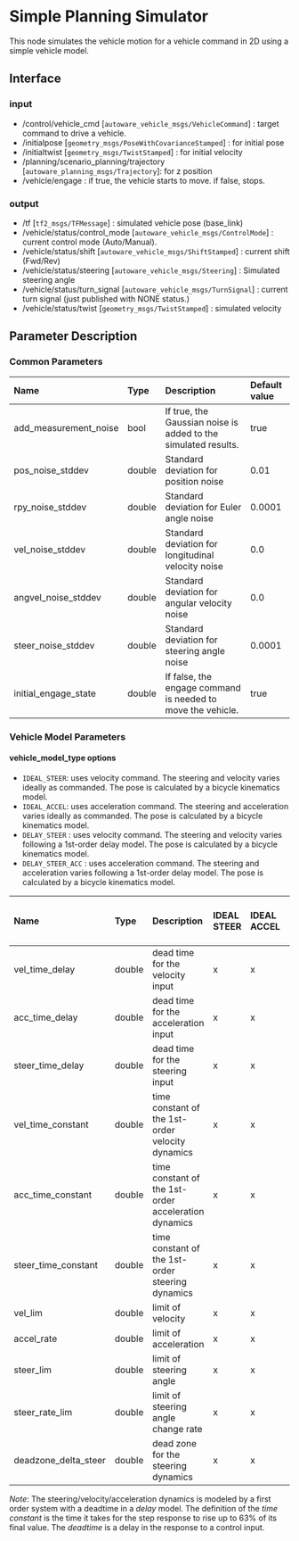 # Simple Planning Simulator

This node simulates the vehicle motion for a vehicle command in 2D using a simple vehicle model.

## Interface

### input

- /control/vehicle_cmd [`autoware_vehicle_msgs/VehicleCommand`] : target command to drive a vehicle.
- /initialpose [`geometry_msgs/PoseWithCovarianceStamped`] : for initial pose
- /initialtwist [`geometry_msgs/TwistStamped`] : for initial velocity
- /planning/scenario_planning/trajectory [`autoware_planning_msgs/Trajectory`]: for z position
- /vehicle/engage : if true, the vehicle starts to move. if false, stops.

### output

- /tf [`tf2_msgs/TFMessage`] : simulated vehicle pose (base_link)
- /vehicle/status/control_mode [`autoware_vehicle_msgs/ControlMode`] : current control mode (Auto/Manual).
- /vehicle/status/shift [`autoware_vehicle_msgs/ShiftStamped`] : current shift (Fwd/Rev)
- /vehicle/status/steering [`autoware_vehicle_msgs/Steering`] : Simulated steering angle
- /vehicle/status/turn_signal [`autoware_vehicle_msgs/TurnSignal`] : current turn signal (just published with NONE status.)
- /vehicle/status/twist [`geometry_msgs/TwistStamped`] : simulated velocity

## Parameter Description

### Common Parameters

| Name                  | Type   | Description                                                    | Default value |
| :-------------------- | :----- | :------------------------------------------------------------- | :------------ |
| add_measurement_noise | bool   | If true, the Gaussian noise is added to the simulated results. | true          |
| pos_noise_stddev      | double | Standard deviation for position noise                          | 0.01          |
| rpy_noise_stddev      | double | Standard deviation for Euler angle noise                       | 0.0001        |
| vel_noise_stddev      | double | Standard deviation for longitudinal velocity noise             | 0.0           |
| angvel_noise_stddev   | double | Standard deviation for angular velocity noise                  | 0.0           |
| steer_noise_stddev    | double | Standard deviation for steering angle noise                    | 0.0001        |
| initial_engage_state  | double | If false, the engage command is needed to move the vehicle.    | true          |

### Vehicle Model Parameters

#### vehicle_model_type options

- `IDEAL_STEER`: uses velocity command. The steering and velocity varies ideally as commanded. The pose is calculated by a bicycle kinematics model.
- `IDEAL_ACCEL`: uses acceleration command. The steering and acceleration varies ideally as commanded. The pose is calculated by a bicycle kinematics model.
- `DELAY_STEER` : uses velocity command. The steering and velocity varies following a 1st-order delay model. The pose is calculated by a bicycle kinematics model.
- `DELAY_STEER_ACC` : uses acceleration command. The steering and acceleration varies following a 1st-order delay model. The pose is calculated by a bicycle kinematics model.

| Name                 | Type   | Description                                          | IDEAL STEER | IDEAL ACCEL | DELAY STEER | DELAY STEER 　 ACC | Default value | unit    |
| :------------------- | :----- | :--------------------------------------------------- | :---------- | :---------- | :---------- | :----------------- | :------------ | :------ |
| vel_time_delay       | double | dead time for the velocity input                     | x           | x           | o           | x                  | 0.25          | [s]     |
| acc_time_delay       | double | dead time for the acceleration input                 | x           | x           | x           | o                  | 0.1           | [s]     |
| steer_time_delay     | double | dead time for the steering input                     | x           | x           | o           | o                  | 0.24          | [s]     |
| vel_time_constant    | double | time constant of the 1st-order velocity dynamics     | x           | x           | o           | x                  | 0.61          | [s]     |
| acc_time_constant    | double | time constant of the 1st-order acceleration dynamics | x           | x           | x           | o                  | 0.1           | [s]     |
| steer_time_constant  | double | time constant of the 1st-order steering dynamics     | x           | x           | o           | o                  | 0.27          | [s]     |
| vel_lim              | double | limit of velocity                                    | x           | x           | o           | o                  | 50.0          | [m/s]   |
| accel_rate           | double | limit of acceleration                                | x           | x           | o           | o                  | 7.0           | [m/ss]  |
| steer_lim            | double | limit of steering angle                              | x           | x           | o           | o                  | 1.0           | [rad]   |
| steer_rate_lim       | double | limit of steering angle change rate                  | x           | x           | o           | o                  | 5.0           | [rad/s] |
| deadzone_delta_steer | double | dead zone for the steering dynamics                  | x           | x           | o           | o                  | 0.0           | [rad]   |

_Note_: The steering/velocity/acceleration dynamics is modeled by a first order system with a deadtime in a _delay_ model. The definition of the _time constant_ is the time it takes for the step response to rise up to 63% of its final value. The _deadtime_ is a delay in the response to a control input.
